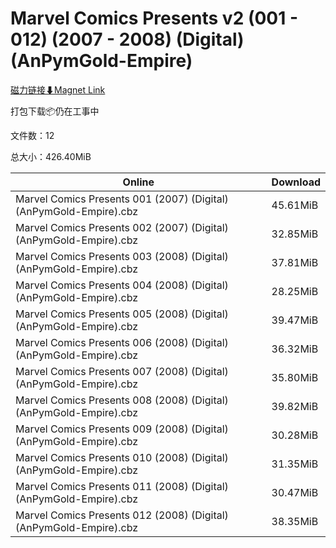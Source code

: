 # Marvel Comics Presents v2 (001 - 012) (2007 - 2008) (Digital) (AnPymGold-Empire)

[磁力链接⬇Magnet Link](magnet:?xt=urn:btih:ec0ccd8d182cb9de6eada72b70ea580b023d2837&dn=Marvel%20Comics%20Presents%20v2%20%28001%20-%20012%29%20%282007%20-%202008%29%20%28Digital%29%20%28AnPymGold-Empire%29)

打包下载📦仍在工事中

文件数：12

总大小：426.40MiB

Online | Download
--- | ---
Marvel Comics Presents 001 (2007) (Digital) (AnPymGold-Empire).cbz | 45.61MiB
Marvel Comics Presents 002 (2007) (Digital) (AnPymGold-Empire).cbz | 32.85MiB
Marvel Comics Presents 003 (2008) (Digital) (AnPymGold-Empire).cbz | 37.81MiB
Marvel Comics Presents 004 (2008) (Digital) (AnPymGold-Empire).cbz | 28.25MiB
Marvel Comics Presents 005 (2008) (Digital) (AnPymGold-Empire).cbz | 39.47MiB
Marvel Comics Presents 006 (2008) (Digital) (AnPymGold-Empire).cbz | 36.32MiB
Marvel Comics Presents 007 (2008) (Digital) (AnPymGold-Empire).cbz | 35.80MiB
Marvel Comics Presents 008 (2008) (Digital) (AnPymGold-Empire).cbz | 39.82MiB
Marvel Comics Presents 009 (2008) (Digital) (AnPymGold-Empire).cbz | 30.28MiB
Marvel Comics Presents 010 (2008) (Digital) (AnPymGold-Empire).cbz | 31.35MiB
Marvel Comics Presents 011 (2008) (Digital) (AnPymGold-Empire).cbz | 30.47MiB
Marvel Comics Presents 012 (2008) (Digital) (AnPymGold-Empire).cbz | 38.35MiB